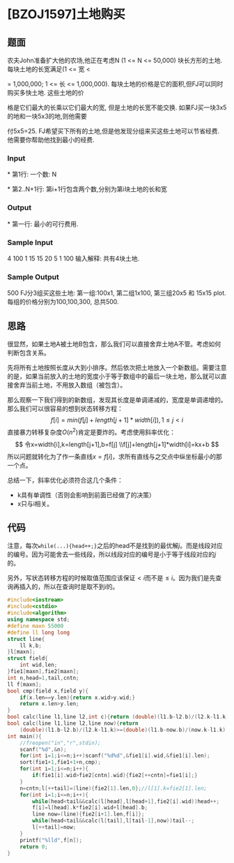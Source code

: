 # [BZOJ1597]土地购买

## 题面

农夫John准备扩大他的农场,他正在考虑N (1 <= N <= 50,000) 块长方形的土地. 每块土地的长宽满足(1 <= 宽 <

= 1,000,000; 1 <= 长 <= 1,000,000). 每块土地的价格是它的面积,但FJ可以同时购买多快土地. 这些土地的价

格是它们最大的长乘以它们最大的宽, 但是土地的长宽不能交换. 如果FJ买一块3x5的地和一块5x3的地,则他需要

付5x5=25. FJ希望买下所有的土地,但是他发现分组来买这些土地可以节省经费. 他需要你帮助他找到最小的经费.

### Input

\* 第1行: 一个数: N

\* 第2..N+1行: 第i+1行包含两个数,分别为第i块土地的长和宽

### Output

\* 第一行: 最小的可行费用.

### Sample Input

4
100 1
15 15
20 5
1 100
输入解释:
共有4块土地.

### Sample Output

500
FJ分3组买这些土地: 
第一组:100x1, 
第二组1x100, 
第三组20x5 和 15x15 plot.
每组的价格分别为100,100,300, 总共500.

## 思路

很显然，如果土地A被土地B包含，那么我们可以直接舍弃土地A不管。考虑如何判断包含关系。

先将所有土地按照长度从大到小排序。然后依次把土地放入一个新数组。需要注意的是，如果当前放入的土地的宽度小于等于数组中的最后一块土地，那么就可以直接舍弃当前土地，不用放入数组（被包含）。

那么观察一下我们得到的新数组，发现其长度是单调递减的，宽度是单调递增的。那么我们可以很容易的想到状态转移方程：
$$
f[i]=min(f[j]+length[j+1]*width[i]),1 \leq j < i
$$
直接暴力转移复杂度$O(n^2)$肯定是要炸的。考虑使用斜率优化：
$$
令x=width[i],k=length[j+1],b=f[j]
\\f[j]+length[j+1]*width[i]=kx+b
$$
所以问题就转化为了作一条直线$x=f[i]$，求所有直线与之交点中纵坐标最小的那一个点。

总结一下，斜率优化必须符合这几个条件：

- k具有单调性（否则会影响到前面已经做了的决策）
- x只与i相关。

## 代码

注意，每次```while(...){head++;}```之后的head不是找到的最优解$j$。而是线段对应的编号。因为可能舍去一些线段，所以线段对应的编号是小于等于线段对应的$j$的。

另外，写状态转移方程的时候取值范围应该保证$<i$而不是$\leq i$。因为我们是先查询再插入的，所以在查询时是取不到$i$的。

```cpp
#include<iostream>
#include<cstdio>
#include<algorithm>
using namespace std;
#define maxn 55000
#define ll long long
struct line{
    ll k,b;
}l[maxn];
struct field{
    int wid,len;
}fie1[maxn],fie2[maxn];
int n,head=1,tail,cntn;
ll f[maxn];
bool cmp(field x,field y){
    if(x.len==y.len){return x.wid>y.wid;}
    return x.len>y.len;
}
bool calc(line l1,line l2,int c){return (double)(l1.b-l2.b)/(l2.k-l1.k)<=c;}
bool calc(line l1,line l2,line now){return
    (double)(l1.b-l2.b)/(l2.k-l1.k)>=(double)(l1.b-now.b)/(now.k-l1.k);}
int main(){
    //freopen("in","r",stdin);
    scanf("%d",&n);
    for(int i=1;i<=n;i++)scanf("%d%d",&fie1[i].wid,&fie1[i].len);
    sort(fie1+1,fie1+1+n,cmp);
    for(int i=1;i<=n;i++){
        if(fie1[i].wid>fie2[cntn].wid){fie2[++cntn]=fie1[i];}
    }
    n=cntn;l[++tail]=(line){fie2[1].len,0};//l[1].k=fie2[1].len;
    for(int i=1;i<=n;i++){
        while(head<tail&&calc(l[head],l[head+1],fie2[i].wid))head++;
        f[i]=l[head].k*fie2[i].wid+l[head].b;
        line now=(line){fie2[i+1].len,f[i]};
        while(head<tail&&calc(l[tail],l[tail-1],now))tail--;
        l[++tail]=now;
    }
    printf("%lld",f[n]);
    return 0;
}
```

